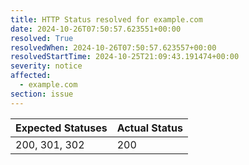 ```yaml
---
title: HTTP Status resolved for example.com
date: 2024-10-26T07:50:57.623551+00:00
resolved: True
resolvedWhen: 2024-10-26T07:50:57.623557+00:00
resolvedStartTime: 2024-10-25T21:09:43.191474+00:00
severity: notice
affected:
  - example.com
section: issue
---
```


| Expected Statuses | Actual Status  |
|-------------------|----------------|
| 200, 301, 302 | 200 |
